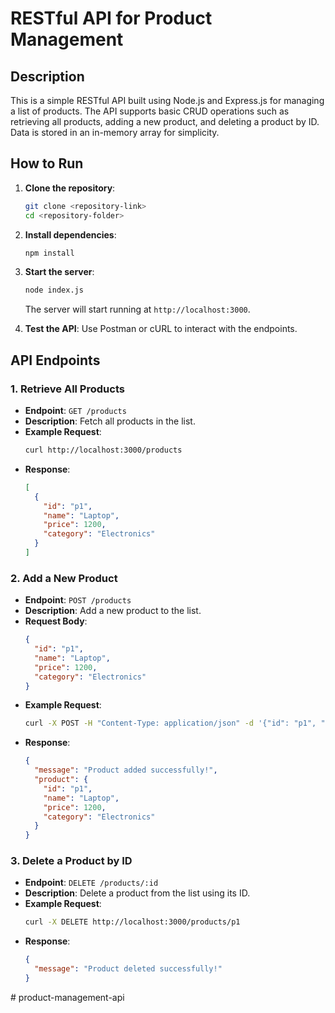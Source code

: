 # RESTful API for Product Management

## Description
This is a simple RESTful API built using Node.js and Express.js for managing a list of products. The API supports basic CRUD operations such as retrieving all products, adding a new product, and deleting a product by ID. Data is stored in an in-memory array for simplicity.

## How to Run

1. **Clone the repository**:
   ```bash
   git clone <repository-link>
   cd <repository-folder>
   ```

2. **Install dependencies**:
   ```bash
   npm install
   ```

3. **Start the server**:
   ```bash
   node index.js
   ```
   The server will start running at `http://localhost:3000`.

4. **Test the API**:
   Use Postman or cURL to interact with the endpoints.

## API Endpoints

### 1. Retrieve All Products
- **Endpoint**: `GET /products`
- **Description**: Fetch all products in the list.
- **Example Request**:
  ```bash
  curl http://localhost:3000/products
  ```
- **Response**:
  ```json
  [
    {
      "id": "p1",
      "name": "Laptop",
      "price": 1200,
      "category": "Electronics"
    }
  ]
  ```

### 2. Add a New Product
- **Endpoint**: `POST /products`
- **Description**: Add a new product to the list.
- **Request Body**:
  ```json
  {
    "id": "p1",
    "name": "Laptop",
    "price": 1200,
    "category": "Electronics"
  }
  ```
- **Example Request**:
  ```bash
  curl -X POST -H "Content-Type: application/json" -d '{"id": "p1", "name": "Laptop", "price": 1200, "category": "Electronics"}' http://localhost:3000/products
  ```
- **Response**:
  ```json
  {
    "message": "Product added successfully!",
    "product": {
      "id": "p1",
      "name": "Laptop",
      "price": 1200,
      "category": "Electronics"
    }
  }
  ```

### 3. Delete a Product by ID
- **Endpoint**: `DELETE /products/:id`
- **Description**: Delete a product from the list using its ID.
- **Example Request**:
  ```bash
  curl -X DELETE http://localhost:3000/products/p1
  ```
- **Response**:
  ```json
  {
    "message": "Product deleted successfully!"
  }
  
#   p r o d u c t - m a n a g e m e n t - a p i  
 